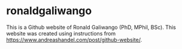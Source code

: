 # ronaldgaliwango
This is a Github website of Ronald Galiwango (PhD, MPhil, BSc). This website was created using instructions from https://www.andreashandel.com/post/github-website/.
